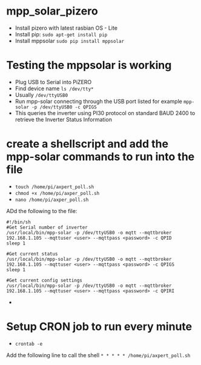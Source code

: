 # mpp_solar_pizero

- Install pizero with latest rasbian OS - Lite
- Install pip: `sudo apt-get install pip`
- Install mppsolar `sudo pip install mppsolar`

# Testing the mppsolar is working
- Plug USB to Serial into PiZERO
- Find device name `ls /dev/tty*`
- Usually `/dev/ttyUSB0`
- Run mpp-solar connecting through the USB port listed for example `mpp-solar -p /dev/ttyUSB0 -c QPIGS`
- This queries the inverter using PI30 protocol on standard BAUD 2400 to retrieve the Inverter Status Information

# create a shellscript and add the mpp-solar commands to run into the file
- `touch /home/pi/axpert_poll.sh`
- `chmod +x /home/pi/axper_poll.sh`
- `nano /home/pi/axper_poll.sh`

ADd the following to the file:
```
#!/bin/sh
#Get Serial number of inverter
/usr/local/bin/mpp-solar -p /dev/ttyUSB0 -o mqtt --mqttbroker 192.168.1.105 --mqttuser <user> --mqttpass <password> -c QPID
sleep 1

#Get current status
/usr/local/bin/mpp-solar -p /dev/ttyUSB0 -o mqtt --mqttbroker 192.168.1.105 --mqttuser <user> --mqttpass <password> -c QPIGS
sleep 1

#Get current config settings
/usr/local/bin/mpp-solar -p /dev/ttyUSB0 -o mqtt --mqttbroker 192.168.1.105 --mqttuser <user> --mqttpass <password> -c QPIRI
```

- 

# Setup CRON job to run every minute
- `crontab -e`

Add the following line to call the shell
`* * * * * /home/pi/axpert_poll.sh`
